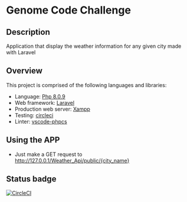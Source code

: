 # Genome Code Challenge

## Description

 Application that display the weather information for any given city made with Laravel

## Overview

This project is comprised of the following languages and libraries:

* Language: [Php 8.0.9](https:https://www.php.net)
* Web framework: [Laravel](https://laravel.com)
* Production web server: [Xampp](https://www.apachefriends.org/es/index.html)
* Testing: [circleci](https://circleci.com)
* Linter: [vscode-phpcs](https://marketplace.visualstudio.com/items?itemName=ikappas.phpcs)




## Using the APP

* Just make a  GET request to http://127.0.0.1/Weather_Api/public/{city_name}

## Status badge

[![CircleCI](https://circleci.com/gh/circleci/weather_api.svg?style=svg)](https://app.circleci.com/pipelines/github/andresgranizo/weather_api)




